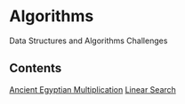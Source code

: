 # Algorithms
Data Structures and Algorithms Challenges

## Contents
[Ancient Egyptian Multiplication](1-ancient-egyptian-multiplication)
[Linear Search](2-linear-search)

